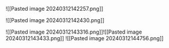![[Pasted image 20240312142257.png]]

![[Pasted image 20240312142430.png]]

![[Pasted image 20240312143316.png]]![[Pasted image 20240312143433.png]]
![[Pasted image 20240312144756.png]]